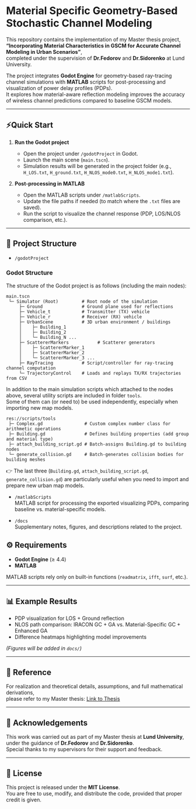 # Material Specific Geometry-Based Stochastic Channel Modeling

This repository contains the implementation of my Master thesis project,  
**“Incorporating Material Characteristics in GSCM for Accurate Channel Modeling in Urban Scenarios”**,  
completed under the supervision of **Dr.Fedorov** and **Dr.Sidorenko** at Lund University.

The project integrates **Godot Engine** for geometry-based ray-tracing channel simulations with **MATLAB** scripts for post-processing and visualization of power delay profiles (PDPs).  
It explores how material-aware reflection modeling improves the accuracy of wireless channel predictions compared to baseline GSCM models.

---

## ⚡Quick Start

1. **Run the Godot project**
   - Open the project under `/godotProject` in Godot.
   - Launch the main scene (`main.tscn`).
   - Simulation results will be generated in the project folder (e.g., `H_LOS.txt`, `H_ground.txt`, `H_NLOS_mode0.txt`, `H_NLOS_mode1.txt`).

2. **Post-processing in MATLAB**
   - Open the MATLAB scripts under `/matlabScripts`.
   - Update the file paths if needed (to match where the `.txt` files are saved).
   - Run the script to visualize the channel response (PDP, LOS/NLOS comparison, etc.).


---

## 📂 Project Structure
- `/godotProject`  


### Godot Structure

The structure of the Godot project is as follows (including the main nodes):
```text
main.tscn
 └─ Simulator (Root)         # Root node of the simulation
     ├─ Ground               # Ground plane used for reflections
     ├─ Vehicle_t            # Transmitter (TX) vehicle
     ├─ Vehicle_r            # Receiver (RX) vehicle
     ├─ UrbanScene           # 3D urban environment / buildings
     │    ├─ Building_1
     │    ├─ Building_2
     │    └─ Building_N ...
     ├─ ScattererMarkers           # Scatterer generators
     │    ├─ ScattererMarker_1 
     │    ├─ ScattererMarker_2 
     │    └─ ScattererMarker_3 ...
     ├─ RayTracing           # Script/controller for ray-tracing channel computation
     └─ TrajectoryControl    # Loads and replays TX/RX trajectories from CSV
```

In addition to the main simulation scripts which attached to the nodes above, several utility scripts are included in folder `tools`.  
Some of them can (or need to) be used independently, especially when importing new map models.

```text
res://scripts/tools
 ├─ Complex.gd                # Custom complex number class for arithmetic operations
 ├─ Building.gd               # Defines building properties (add group and material type)
 ├─ attach_building_script.gd # Batch-assigns Building.gd to building nodes
 └─ generate_collision.gd     # Batch-generates collision bodies for building meshes
```

👉 The last three (`Building.gd`, `attach_building_script.gd`, `generate_collision.gd`) are particularly useful when you need to import and prepare new urban map models.


- `/matlabScripts`  
  MATLAB script for processing the exported visualizing PDPs, comparing baseline vs. material-specific models.

- `/docs`  
  Supplementary notes, figures, and descriptions related to the project.


## ⚙️ Requirements
- **Godot Engine** (≥ 4.4)  
- **MATLAB** 

MATLAB scripts rely only on built-in functions (`readmatrix`, `ifft`, `surf`, etc.).

---

## 📊 Example Results
- PDP visualization for LOS + Ground reflection  
- NLOS path comparison: IRACON GC + GA vs. Material-Specific GC + Enhanced GA  
- Difference heatmaps highlighting model improvements 

*(Figures will be added in `docs/`)*

---

## 📖 Reference
For realization and theoretical details, assumptions, and full mathematical derivations,  
please refer to my Master thesis: [Link to Thesis]([https://example.com/my-thesis.pdf](https://lup.lub.lu.se/luur/download?func=downloadFile&recordOId=9199261&fileOId=9201508))


---

## 🙏 Acknowledgements
This work was carried out as part of my Master thesis at **Lund University**,  
under the guidance of **Dr.Fedorov** and **Dr.Sidorenko**.  
Special thanks to my supervisors for their support and feedback.

---

## 📜 License
This project is released under the **MIT License**.  
You are free to use, modify, and distribute the code, provided that proper credit is given.

